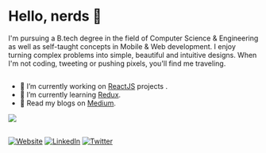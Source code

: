 # Hello, nerds 👋

I'm pursuing a B.tech degree in the field of Computer Science & Engineering as well as self-taught concepts in Mobile & Web development. I enjoy turning complex problems into simple, beautiful and intuitive designs. When I'm not coding, tweeting or pushing pixels, you'll find me traveling.

##
- 🔭 I’m currently working on [ReactJS](https://reactjs.org) projects .
- 🌱 I’m currently learning [Redux](https://redux.js.org).
- 💬 Read my blogs on [Medium](https://medium.com/@piyush.sinha24).

<img src="https://github-readme-stats.vercel.app/api?username=piyushsinha24&&show_icons=true&title_color=ffffff&icon_color=593d88&text_color=ffffff&bg_color=000000">

##

<a href="http://piyushsinha.online" target="_blank"><img src="https://img.shields.io/badge/Website-piyushsinha.online-brightgreen" alt="Website"></a>
<a href="https://www.linkedin.com/in/devps" target="_blank"><img src="https://img.shields.io/badge/LinkedIn-%230077B5.svg?&style=flat-square&logo=linkedin&logoColor=white" alt="LinkedIn"></a>
<a href="https://twitter.com/devps2020" target="_blank"><img src="https://img.shields.io/twitter/follow/devps2020?label=follow&style=social" alt="Twitter"></a>

